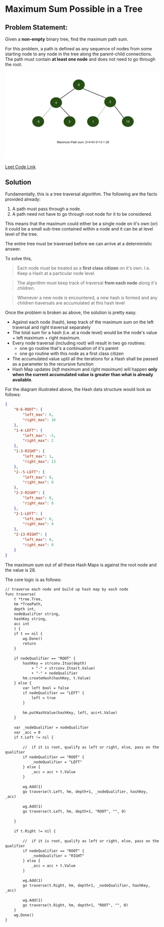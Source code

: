 # Maximum Sum Possible in a Tree

## Problem Statement:

Given a __non-empty__ binary tree, find the maximum path sum.

For this problem, a path is defined as any sequence of nodes from some starting node to any node in the tree along the parent-child connections. The path must contain __at least one node__ and does not need to go through the root.

![Max Path Sum Illustration](/images/max-path-sum.png)

[Leet Code Link](https://leetcode.com/problems/binary-tree-maximum-path-sum/)

## Solution

Fundamentally, this is a tree traversal algorithm. The following are the facts provided already:

1. A path must pass through a node. 
2. A path need not have to go through root node for it to be considered.

This means that the maximum could either be a single node on it's own (or) it could be a small sub-tree contained within a node and it can be at level level of the tree.

The entire tree must be traversed before we can arrive at a deterministic answer.

To solve this, 

> Each node must be treated as a __first class citizen__ on it's own. I.e. Keep a Hash at a particular node level.

> The algorithm must keep track of traversal __from each node__ along it's children.

> Whenever a new node is encountered, a new hash is formed and any children traversals are accumulated at this hash level

Once the problem is broken as above, the solution is pretty easy.

- Against each node (hash), keep track of the maximum sum on the left traversal and right traversal separately
- The total sum for a hash (i.e. at a node level) would be the node's value + left maximum + right maximum.
- Every node traversal (including root) will result in two go routines: 
    - one go routine that's a continuation of it's parent
    - one go routine with this node as a first class citizen
- The accumulated value uptil all the iterations for a Hash shall be passed as a parameter to the recursive function
- Hash Map updates (_left maximum_ and _right maximum_) will happen __only when the current accumulated value is greater than what is already available__.

For the diagram illustrated above, the Hash data structure would look as follows:
```json
{
    "0-6-ROOT": {
        "left_max": 6,
        "right_max": 16
    },
    "1-4-LEFT": {
        "left_max": -5,
        "right_max": 2
    },
    "1-3-RIGHT": {
        "left_max": 1,
        "right_max": 13
    },
    "2--5-LEFT": {
        "left_max": 0,
        "right_max": 0
    },
    "2-2-RIGHT": {
        "left_max": 0,
        "right_max": 0
    },
    "2-1-LEFT": {
        "left_max": 0,
        "right_max": 0
    },
    "2-13-RIGHT": {
        "left_max": 0,
        "right_max": 0
    }
}
```

The maximum sum out of all these Hash Maps is against the root node and the value is 28.

The core logic is as follows:
```golang
// traverse each node and build up hash map by each node
func traverse(
    t *tree.Tree, 
    hm *TreePath, 
    depth int, 
    nodeQualifier string, 
    hashKey string, 
    acc int
    ) {
	if t == nil {
		wg.Done()
		return
	}

	if nodeQualifier == "ROOT" {
        hashKey = strconv.Itoa(depth) 
            + "-" + strconv.Itoa(t.Value) 
            + "-" + nodeQualifier
		hm.createHash(hashKey, t.Value)
	} else {
		var left bool = false
		if nodeQualifier == "LEFT" {
			left = true
		}

		hm.putHashValue(hashKey, left, acc+t.Value)
	}

	var _nodeQualifier = nodeQualifier
	var _acc = 0
	if t.Left != nil {

		//  if it is root, qualify as left or right, else, pass on the qualifier
		if nodeQualifier == "ROOT" {
			_nodeQualifier = "LEFT"
		} else {
			_acc = acc + t.Value
		}

		wg.Add(1)
		go traverse(t.Left, hm, depth+1, _nodeQualifier, hashKey, _acc)

		wg.Add(1)
		go traverse(t.Left, hm, depth+1, "ROOT", "", 0)

	}

	if t.Right != nil {

		//  if it is root, qualify as left or right, else, pass on the qualifier
		if nodeQualifier == "ROOT" {
			_nodeQualifier = "RIGHT"
		} else {
			_acc = acc + t.Value
		}

		wg.Add(1)
		go traverse(t.Right, hm, depth+1, _nodeQualifier, hashKey, _acc)

		wg.Add(1)
		go traverse(t.Right, hm, depth+1, "ROOT", "", 0)
	}
	wg.Done()
}
```





